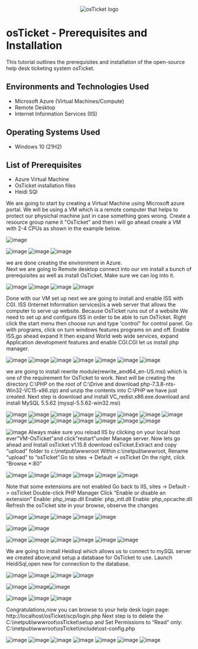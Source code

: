 <p align="center">
<img src="https://i.imgur.com/Clzj7Xs.png" alt="osTicket logo"/>
</p>

<h1>osTicket - Prerequisites and Installation</h1>
This tutorial outlines the prerequisites and installation of the open-source help desk ticketing system osTicket.<br />


<h2>Environments and Technologies Used</h2>

- Microsoft Azure (Virtual Machines/Compute)
- Remote Desktop
- Internet Information Services (IIS)

<h2>Operating Systems Used </h2>

- Windows 10</b> (21H2)

<h2>List of Prerequisites</h2>

- Azure Virtual Machine
- OsTicket installation files
- Heidi SQl

We are going to start by creating a Virtual Machine using Microsoft azure portal.
We will be using a VM which is a remote computer that helps to protect our physichal machine just in case something goes wrong. 
Create a resource group name it "OsTicket" and then i will go ahead create a VM with 2-4 CPUs as shown in the example below.

![image](https://user-images.githubusercontent.com/129979322/230531734-0c98d33c-2545-4359-a736-59d828b33b73.png)<p>
![image](https://user-images.githubusercontent.com/129979322/230532636-ae0bab0d-ed7c-4c68-af2b-32a9210e1452.png)
![image](https://user-images.githubusercontent.com/129979322/230533674-a6ca3fb5-0714-44f6-bf7d-792a23ff2675.png)
![image](https://user-images.githubusercontent.com/129979322/230532930-ba36dde8-2641-46d6-8732-1355cb9ec1ff.png)
  
we are done creating the environment in Azure.  
Next we are going to Remote desktop connect into our vm install a bunch of prerequisites as well as install OsTicket. 
Make sure we can log into it.

![image](https://user-images.githubusercontent.com/129979322/230535141-9d3f6a63-d0ff-47e2-8328-d8dba7c5975c.png)
![image](https://user-images.githubusercontent.com/129979322/230535575-e09be284-2813-452c-b45f-73f750f39a85.png)
![image](https://user-images.githubusercontent.com/129979322/230535770-ea02a294-2a23-4cc9-85c0-74f5db5fe407.png)
![image](https://user-images.githubusercontent.com/129979322/230535838-d9063489-cfd0-48ed-9a03-34a52ed890e4.png)

Done with our VM set up next we are going to install and enable ISS with CGI.
ISS (Internet Information services)is a web server that allows the computer to serve up website.
Because OsTicket runs out of a website.We need to set up and configure ISS in order to be able to run OsTicket.
Right click the start menu then choose run and type 'control" for control panel. Go with programs, click on turn windows features programs on and off.
Enable ISS,go ahead expand It then expand World web wide services, expand Application development features and enable CGI.CGI let us install php manager.
  
  ![image](https://user-images.githubusercontent.com/129979322/230538616-13772612-8f80-43ff-881d-c41def8e8965.png)
  ![image](https://user-images.githubusercontent.com/129979322/230538769-7bd7d427-a5b2-462a-853c-eced3da7fd0d.png)
  ![image](https://user-images.githubusercontent.com/129979322/230539426-90443585-c145-4310-9094-0a204cab4893.png)
  ![image](https://user-images.githubusercontent.com/129979322/230539154-154dc77c-d393-41f9-b34e-870a3b68d9d1.png)
  ![image](https://user-images.githubusercontent.com/129979322/230539846-2fbacfed-32b0-4fe4-9b88-02f0341c3d4a.png)
  ![image](https://user-images.githubusercontent.com/129979322/230622665-fb685f8b-9681-489c-b53e-9c8b188accd2.png)
  ![image](https://user-images.githubusercontent.com/129979322/230622943-4a93830f-ec38-4a4a-a625-ac8a8180733d.png)


we are going to install rewrite module(rewrite_amd64_en-US.msi) which is one of the requirement for OsTicket to work.
Next will be creating the directory C:\PHP on the root of C:\Drive and download php-7.3.8-nts-Win32-VC15-x86.zip) 
and unzip the contents into C:\PHP we have just created.
Next step is download and install VC_redist.x86.exe.download and install MySQL 5.5.62 (mysql-5.5.62-win32.msi)



  ![image](https://user-images.githubusercontent.com/129979322/230625274-5667d2ed-d8b6-4e17-ac24-6fdb3c95d43a.png)
  ![image](https://user-images.githubusercontent.com/129979322/230628877-5ea583fc-fd4c-4bb1-ab33-9c73a295fff3.png)
  ![image](https://user-images.githubusercontent.com/129979322/230629140-01aa9978-5fba-433e-a1c0-4b5ae81bbf25.png)
  ![image](https://user-images.githubusercontent.com/129979322/230629210-6984446b-96a9-4544-915f-83c730cf57fc.png)
  ![image](https://user-images.githubusercontent.com/129979322/230640048-405eefec-e2a7-4a56-ac49-b562a98e37f1.png)
![image](https://user-images.githubusercontent.com/129979322/230639772-0680595b-f143-4e76-a2af-37cb3f60af11.png)
  ![image](https://user-images.githubusercontent.com/129979322/230641158-dc915bcf-cda3-428f-a2a7-9d33b8258248.png)
  ![image](https://user-images.githubusercontent.com/129979322/230641541-c7ce8b8a-a88e-414e-bc18-885ba7a6e538.png)
  ![image](https://user-images.githubusercontent.com/129979322/230641850-6a8a1e04-66a2-4403-92a1-22ace505ab5e.png)
  ![image](https://user-images.githubusercontent.com/129979322/230642380-ca1a9b30-0c17-4683-af46-0e6fd0c77611.png)
![image](https://user-images.githubusercontent.com/129979322/230643258-018bb897-9a1d-4735-b6f7-a61c42673621.png)
  ![image](https://user-images.githubusercontent.com/129979322/230643426-96cff922-3a69-45fc-975f-13464ac5ce44.png)
![image](https://user-images.githubusercontent.com/129979322/230643912-6af50e34-dc3f-4a6b-9d57-ef9bc57214e8.png)
  ![image](https://user-images.githubusercontent.com/129979322/230646813-6f2fd16b-7053-4931-b28b-9e383b23f267.png)
  ![image](https://user-images.githubusercontent.com/129979322/230647422-fc347443-c9d3-4c66-b9c1-82ebcbbf0a01.png)
  
![image](https://user-images.githubusercontent.com/129979322/230648402-a69f73c0-aac3-44cc-a190-f80f602e3419.png)
Always make sure you reload IIS by clicking on your local host ever"VM-OsTicket"and click"restart"under Manage server.
  Now lets go ahead and Install osTicket v1.15.8 download osTicket.Extract and copy “upload” folder to c:\inetpub\wwwroot
Within c:\inetpub\wwwroot, Rename “upload” to “osTicket”.Go to sites -> Default -> osTicket
On the right, click “Browse *:80”



![image](https://user-images.githubusercontent.com/129979322/230650924-a31a3e52-501a-401b-8359-987659b56f90.png)
  ![image](https://user-images.githubusercontent.com/129979322/230651400-19383d9f-5bfa-47a3-8f0c-bdbfad8ce38a.png)
  ![image](https://user-images.githubusercontent.com/129979322/230651691-f75854b5-9c0b-4bd6-94fe-0fa040750b62.png)
  ![image](https://user-images.githubusercontent.com/129979322/230651932-7ad72bb5-5b63-4931-a0b9-2847c42977ee.png)
  ![image](https://user-images.githubusercontent.com/129979322/230652679-43f884d9-b6e6-4a67-8c9f-1ddbbc4998f9.png)
  ![image](https://user-images.githubusercontent.com/129979322/230652929-87eec733-86f4-4d79-86fa-ef03745207af.png)
  
Note that some extensions are not enabled
Go back to IIS, sites -> Default -> osTicket
Double-click PHP Manager
Click “Enable or disable an extension”
Enable: php_imap.dll
Enable: php_intl.dll
Enable: php_opcache.dll
Refresh the osTicket site in your browse, observe the changes
  
  ![image](https://user-images.githubusercontent.com/129979322/230655040-28f2e1bb-1e64-44f8-b491-787baaf13fa4.png)
![image](https://user-images.githubusercontent.com/129979322/230655267-ceb485bd-43a0-4742-9353-ad96c3fd2b37.png)
  ![image](https://user-images.githubusercontent.com/129979322/230655680-c43e94de-b901-4031-8f88-e6ab46066a14.png)
  ![image](https://user-images.githubusercontent.com/129979322/230657049-29c15ba0-f7f4-4689-a04a-814fd2cbac44.png)
![image](https://user-images.githubusercontent.com/129979322/230657870-9b79bb24-a105-4fba-a522-dea9a08bd49e.png)
  
![image](https://user-images.githubusercontent.com/129979322/230659264-9988705f-223e-47ac-ab65-6907d1a55529.png)
  ![image](https://user-images.githubusercontent.com/129979322/230659373-4d407eec-3251-42ad-99d7-4a2fb5c8dcd2.png)
  
![image](https://user-images.githubusercontent.com/129979322/230660067-8c4e0b78-bac9-4a8d-b0c9-eab24d380243.png)
  ![image](https://user-images.githubusercontent.com/129979322/230660338-cc525e3b-94fa-4d83-9660-1ff7d53da7c3.png)
  ![image](https://user-images.githubusercontent.com/129979322/230660612-f8793132-da1e-4b3f-a92f-52ad025e75fe.png)
 ![image](https://user-images.githubusercontent.com/129979322/230660831-81c744c7-52c0-4688-8ff7-ff8378b05cf6.png)
 ![image](https://user-images.githubusercontent.com/129979322/230661147-deb84aca-22a6-4664-b430-a139cb63e972.png)
 ![image](https://user-images.githubusercontent.com/129979322/230730226-9987d702-54c7-4ad8-b975-fa639964b6b9.png)
  
We are going to install Heidisql which allows us to connect to mySQL server we created above;and setup a database for OsTicket to use. Launch HeidiSql,open new for connection to the database.
  
  ![image](https://user-images.githubusercontent.com/129979322/230730833-b2496813-8775-4865-ab3d-cf74aeeb0d56.png)
  ![image](https://user-images.githubusercontent.com/129979322/230731074-ea388e5c-5ab1-41f7-a031-b83380a1b35d.png)
  ![image](https://user-images.githubusercontent.com/129979322/230732730-c9ebd915-1601-40d3-bc12-580389ef2aff.png)
  ![image](https://user-images.githubusercontent.com/129979322/230732863-49bb66e5-e00b-4865-9235-0ed6eb303ee3.png)

![image](https://user-images.githubusercontent.com/129979322/230733144-ee412047-5e9a-45f5-8606-21571dd059e6.png)
  ![image](https://user-images.githubusercontent.com/129979322/230733233-efcf1f3e-5201-40b4-b772-c6265fb5a195.png)![image](https://user-images.githubusercontent.com/129979322/230733325-76eb16b5-fb49-4cf9-ae0a-00828a76c862.png)
  
![image](https://user-images.githubusercontent.com/129979322/230733458-234dcccc-07b7-4471-a736-71b8134c7909.png)
  ![image](https://user-images.githubusercontent.com/129979322/230733578-8d635e30-71cd-45d9-ba48-bc736c40f4cf.png)
![image](https://user-images.githubusercontent.com/129979322/230733611-2460f65a-4307-4891-88eb-3a08e26d6d6e.png)
  
  Congratulations,now you can browse to your help desk login page: http://localhost/osTicket/scp/login.php
Next step is to delete the C:\inetpub\wwwroot\osTicket\setup and Set Permissions to “Read” only: C:\inetpub\wwwroot\osTicket\include\ost-config.php
  
  ![image](https://user-images.githubusercontent.com/129979322/230733963-e9b9e94f-9d49-40ed-8f71-0e2a93f74894.png)
![image](https://user-images.githubusercontent.com/129979322/230734036-02c962e9-8e66-4f52-8024-c0453d5264c0.png)
  ![image](https://user-images.githubusercontent.com/129979322/230734237-5ef42a53-ff24-4267-8b50-66400886af69.png)
![image](https://user-images.githubusercontent.com/129979322/230734671-0dd2ea89-5214-4cb7-9180-d73890a9c397.png)
  ![image](https://user-images.githubusercontent.com/129979322/230734802-87952c5c-b6f3-4e7f-b6d2-16aa3571cbe3.png)
  ![image](https://user-images.githubusercontent.com/129979322/230734903-38b68d6b-f4b5-4b03-bce1-9c72d286e921.png)
![image](https://user-images.githubusercontent.com/129979322/230735033-cea7e49c-1413-483e-a4e1-35e3b7045700.png)




























  













